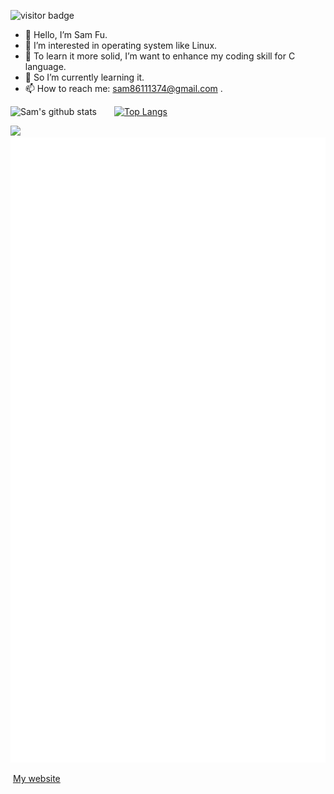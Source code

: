![visitor badge](https://visitor-badge.glitch.me/badge?page_id=SamFu1113.visitor-badge&left_text=Sam%20Profile%20Visitors)

- 👋 Hello, I’m Sam Fu.
- 👀 I’m interested in operating system like Linux.
- 💞️ To learn it more solid, I’m want to enhance my coding skill for C language.
- 🌱 So I’m currently learning it.   
- 📫 How to reach me: sam86111374@gmail.com .

<!---
samfu19971113/samfu19971113 is a ✨ special ✨ repository because its `README.md` (this file) appears on your GitHub profile.
You can click the Preview link to take a look at your changes.
--->



![Sam's github stats](https://github-readme-stats.vercel.app/api?username=SamFu1113)  [![Top Langs](https://github-readme-stats.vercel.app/api/top-langs/?username=SamFu1113)](https://github.com/SamFu1113/github-readme-stats)
<!---
[]([![trophy](https://github-profile-trophy.vercel.app/?username=SamFu1113&theme=onedark)](https://github.com/ryo-ma/github-profile-trophy))
[![trophy](https://github-profile-trophy.vercel.app/?username=SamFu1113&theme=flat&title=MultiLanguage)](https://github.com/ryo-ma/github-profile-trophy)
![](https://github-profile-trophy.vercel.app/?username=SamFu1113&rank=SSS,SS,S,AAA,AA,A,B&theme=flat)
--->

![](https://github-profile-trophy.vercel.app/?username=SamFu1113&theme=flat&row=1)
[![GitHub metrics](https://raw.githubusercontent.com/samfu1113/samfu1113/main/github-metrics.svg)](https://github.com/samfu1113)


&nbsp;[My website](https://samfu1113.github.io/)

